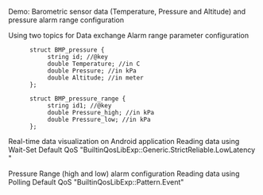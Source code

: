 Demo: Barometric sensor data (Temperature, Pressure and Altitude) and pressure alarm range configuration

  Using two topics for
    Data exchange 
    Alarm range parameter configuration
    
          struct BMP_pressure {
               string id; //@key
               double Temperature; //in C
               double Pressure; //in kPa
               double Altitude; //in meter   
          };
          
          struct BMP_pressure_range {
               string id1; //@key
               double Pressure_high; //in kPa 
               double Pressure_low; //in kPa
          };

  Real-time data visualization on Android application
    Reading data using Wait-Set
    Default QoS "BuiltinQosLibExp::Generic.StrictReliable.LowLatency "

  Pressure Range (high and low) alarm configuration
    Reading data using Polling
    Default QoS "BuiltinQosLibExp::Pattern.Event"
